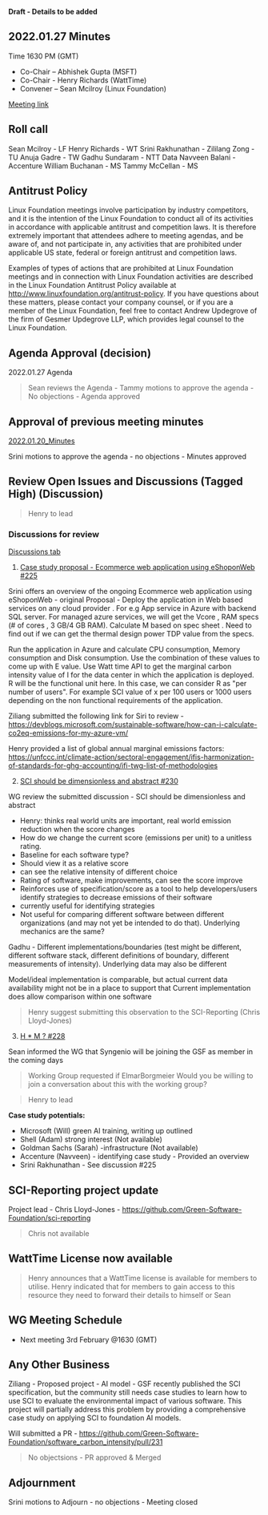 **Draft - Details to be added**

## 2022.01.27 Minutes
Time 1630 PM (GMT)

- Co-Chair – Abhishek Gupta (MSFT)
- Co-Chair - Henry Richards (WattTime)
- Convener – Sean Mcilroy (Linux Foundation)

[Meeting link](https://zoom.us/j/97813672712?pwd=MkRpUzczUmQ5QVFQb3pheEpDa05tUT09)

## Roll call

Sean Mcilroy - LF
Henry Richards - WT
Srini Rakhunathan - 
Zililang Zong - TU
Anuja Gadre - TW
Gadhu Sundaram - NTT Data
Navveen Balani - Accenture
William Buchanan - MS
Tammy McCellan - MS
  
## Antitrust Policy
Linux Foundation meetings involve participation by industry competitors, and it is the intention of the Linux Foundation to conduct 
all of its activities in accordance with applicable antitrust and competition laws. 
It is therefore extremely important that attendees adhere to meeting agendas, and be aware of, and not participate in, any activities 
that are prohibited under applicable US state, federal or foreign antitrust and competition laws.

Examples of types of actions that are prohibited at Linux Foundation meetings and in connection with Linux Foundation activities are 
described in the Linux Foundation Antitrust Policy available at http://www.linuxfoundation.org/antitrust-policy. 
If you have questions about these matters, please contact your company counsel, or if you are a member of the Linux Foundation, 
feel free to contact Andrew Updegrove of the firm of Gesmer Updegrove LLP, which provides legal counsel to the Linux Foundation.
  
## Agenda Approval (decision) 
2022.01.27 Agenda

> Sean reviews the Agenda - Tammy motions to approve the agenda - No objections - Agenda approved
  
## Approval of previous meeting minutes
[2022.01.20_Minutes](https://github.com/Green-Software-Foundation/standards_wg/blob/main/Agenda_Minutes/2022.01.20_minutes.md)

Srini motions to approve the agenda - no objections - Minutes approved

## Review Open Issues and Discussions (Tagged High) (Discussion)

> Henry to lead

### Discussions for review

[Discussions tab](https://github.com/Green-Software-Foundation/software_carbon_intensity/discussions)

1. [Case study proposal - Ecommerce web application using eShoponWeb #225](https://github.com/Green-Software-Foundation/software_carbon_intensity/discussions/225)

Srini offers an overview of the ongoing Ecommerce web application using eShoponWeb - original Proposal - Deploy the application in Web based services on any cloud provider . For e.g App service in Azure with backend SQL server. For managed azure services, we will get the Vcore , RAM specs (# of cores , 3 GB/4 GB RAM). Calculate M based on spec sheet . Need to find out if we can get the thermal design power TDP value from the specs.

Run the application in Azure and calculate CPU consumption, Memory consumption and Disk consumption. Use the combination of these values to come up with E value.
Use Watt time API to get the marginal carbon intensity value of I for the data center in which the application is deployed. R will be the functional unit here. In this case, we can consider R as "per number of users". For example SCI value of x per 100 users or 1000 users depending on the non functional requirements of the application.

Ziliang submitted the following link for Siri to review - https://devblogs.microsoft.com/sustainable-software/how-can-i-calculate-co2eq-emissions-for-my-azure-vm/

Henry provided a list of global annual marginal emissions factors: https://unfccc.int/climate-action/sectoral-engagement/ifis-harmonization-of-standards-for-ghg-accounting/ifi-twg-list-of-methodologies

2. [SCI should be dimensionless and abstract #230](https://github.com/Green-Software-Foundation/software_carbon_intensity/discussions/230)

WG review the submitted discussion - SCI should be dimensionless and abstract

- Henry: thinks real world units are important, real world emission reduction when the score changes
- How do we change the current score (emissions per unit) to a unitless rating.
- Baseline for each software type?
- Should view it as a relative score
- can see the relative intensity of different choice
- Rating of software, make improvements, can see the score improve
- Reinforces use of specification/score as a tool to help developers/users identify strategies to decrease emissions of their software
- currently useful for identifying strategies
- Not useful for comparing different software between different organizations (and may not yet be intended to do that). Underlying mechanics are the same?

Gadhu - Different implementations/boundaries (test might be different, different software stack, different definitions of boundary, different measurements of intensity). Underlying data may also be different

Model/ideal implementation is comparable, but actual current data availability might not be in a place to support that Current implementation does allow comparison within one software

> Henry suggest submitting this observation to the SCI-Reporting (Chris Lloyd-Jones)

3. [H * M ? #228](https://github.com/Green-Software-Foundation/software_carbon_intensity/discussions/228)

Sean informed the WG that Syngenio will be joining the GSF as member in the coming days
> Working Group requested if ElmarBorgmeier Would you be willing to join a conversation about this with the working group?

> Henry to lead

**Case study potentials:**
- Microsoft (Will) green AI training, writing up outlined
- Shell (Adam) strong interest (Not available)
- Goldman Sachs (Sarah) -infrastructure (Not available)
- Accenture (Navveen) - identifying case study - Provided an overview 
- Srini Rakhunathan - See discussion #225

## SCI-Reporting project update

Project lead - Chris Lloyd-Jones - https://github.com/Green-Software-Foundation/sci-reporting

> Chris not available 

## WattTime License now available

> Henry announces that a WattTime license is available for members to utilise. Henry indicated that for members to gain access to this resource they need to forward their details to himself or Sean

## WG Meeting Schedule

- Next meeting 3rd February @1630 (GMT) 

## Any Other Business

Ziliang - Proposed project - AI model - GSF recently published the SCI specification, but the community still needs case studies to 
learn how to use SCI to evaluate the environmental impact of various software. This project 
will partially address this problem by providing a comprehensive case study on applying SCI 
to foundation AI models.

Will submitted a PR - https://github.com/Green-Software-Foundation/software_carbon_intensity/pull/231
> No objectsions - PR approved & Merged

## Adjournment

Srini motions to Adjourn - no objections - Meeting closed

